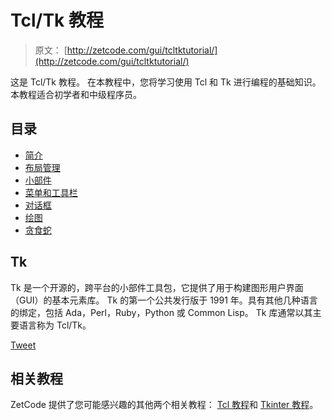 # Tcl/Tk 教程

> 原文： [http://zetcode.com/gui/tcltktutorial/](http://zetcode.com/gui/tcltktutorial/)

这是 Tcl/Tk 教程。 在本教程中，您将学习使用 Tcl 和 Tk 进行编程的基础知识。 本教程适合初学者和中级程序员。

## 目录



*   [简介](introduction/)
*   [布局管理](layout/)
*   [小部件](widgets/)
*   [菜单和工具栏](menustoolbars/)
*   [对话框](dialogs/)
*   [绘图](drawing/)
*   [贪食蛇](nibbles/)



## Tk

Tk 是一个开源的，跨平台的小部件工具包，它提供了用于构建图形用户界面（GUI）的基本元素库。 Tk 的第一个公共发行版于 1991 年。具有其他几种语言的绑定，包括 Ada，Perl，Ruby，Python 或 Common Lisp。 Tk 库通常以其主要语言称为 Tcl/Tk。

[Tweet](https://twitter.com/share) 

## 相关教程

ZetCode 提供了您可能感兴趣的其他两个相关教程： [Tcl 教程](/lang/tcl/)和 [Tkinter 教程](/tkinter/)。